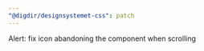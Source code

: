 ```yaml
---
"@digdir/designsystemet-css": patch
---
```


Alert: fix icon abandoning the component when scrolling
